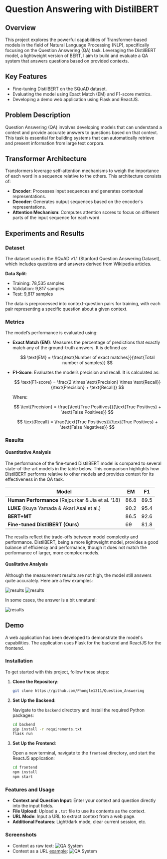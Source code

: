 # Question Answering with DistilBERT

## Overview

This project explores the powerful capabilities of Transformer-based models in the field of Natural Language Processing (NLP), specifically focusing on the Question Answering (QA) task. Leveraging the DistilBERT model, a lightweight version of BERT, I aim to build and evaluate a QA system that answers questions based on provided contexts.

## Key Features
- Fine-tuning DistilBERT on the SQuAD dataset.
- Evaluating the model using Exact Match (EM) and F1-score metrics.
- Developing a demo web application using Flask and ReactJS.

## Problem Description

Question Answering (QA) involves developing models that can understand a context and provide accurate answers to questions based on that context. This task is essential for building systems that can automatically retrieve and present information from large text corpora.

## Transformer Architecture

Transformers leverage self-attention mechanisms to weigh the importance of each word in a sequence relative to the others. This architecture consists of:

- **Encoder**: Processes input sequences and generates contextual representations.
- **Decoder**: Generates output sequences based on the encoder's representations.
- **Attention Mechanism**: Computes attention scores to focus on different parts of the input sequence for each word.

## Experiments and Results
### Dataset

The dataset used is the SQuAD v1.1 (Stanford Question Answering Dataset), which includes questions and answers derived from Wikipedia articles.

**Data Split**:
- Training: 78,535 samples
- Validation: 9,817 samples
- Test: 9,817 samples

The data is preprocessed into context-question pairs for training, with each pair representing a specific question about a given context.

### Metrics

The model’s performance is evaluated using:

- **Exact Match (EM)**: Measures the percentage of predictions that exactly match any of the ground-truth answers. It is defined as:
  
  $$
  \text{EM} = \frac{\text{Number of exact matches}}{\text{Total number of samples}}
  $$

- **F1-Score**: Evaluates the model’s precision and recall. It is calculated as:

  $$
  \text{F1-score} = \frac{2 \times \text{Precision} \times \text{Recall}}{\text{Precision} + \text{Recall}}
  $$

  Where:

  $$
  \text{Precision} = \frac{\text{True Positives}}{\text{True Positives} + \text{False Positives}}
  $$

  $$
  \text{Recall} = \frac{\text{True Positives}}{\text{True Positives} + \text{False Negatives}}
  $$

### Results

#### Quantitative Analysis

The performance of the fine-tuned DistilBERT model is compared to several state-of-the-art models in the table below. This comparison highlights how DistilBERT performs relative to other models and provides context for its effectiveness in the QA task.

| Model                         | EM   | F1   |
|-------------------------------|------|------|
| **Human Performance** (Rajpurkar & Jia et al. ‘18) | 86.8 | 89.5 |
| **LUKE** (Ikuya Yamada & Akari Asai et al.) | 90.2 | 95.4 |
| **BERT+MT**                    | 86.5 | 92.6 |
| **Fine-tuned DistilBERT (Ours)**      | 69   | 81.8 |

The results reflect the trade-offs between model complexity and performance. DistilBERT, being a more lightweight model, provides a good balance of efficiency and performance, though it does not match the performance of larger, more complex models.

#### Qualitative Analysis

Although the measurement results are not high, the model still answers quite accurately. Here are a few examples:

![results](assets/Picture3.png)
![results](assets/Picture4.png)

In some cases, the answer is a bit unnatural:

![results](assets/Picture5.png)


## Demo

A web application has been developed to demonstrate the model's capabilities. The application uses Flask for the backend and ReactJS for the frontend.

### Installation

To get started with this project, follow these steps:

1. **Clone the Repository**:

    ```bash
    git clone https://github.com/Phongle1311/Question_Answering
    ```

2. **Set Up the Backend**:

    Navigate to the `backend` directory and install the required Python packages:

    ```bash
    cd backend
    pip install -r requirements.txt
    flask run
    ```

3. **Set Up the Frontend**:

    Open a new terminal, navigate to the `frontend` directory, and start the ReactJS application:

    ```bash
    cd frontend
    npm install
    npm start
    ```

### Features and Usage

- **Context and Question Input**: Enter your context and question directly into the input fields.
- **File Upload**: Upload a `.txt` file to use its contents as the context.
- **URL Mode**: Input a URL to extract context from a web page.
- **Additional Features**: Light/dark mode, clear current session, etc.

### Screenshots

- Context as raw text:
![QA System](assets/Picture1.png)
- Context as a URL [example](https://learnenglish.britishcouncil.org/general-english/magazine-zone/chocolate):
![QA System](assets/Picture2.png)
